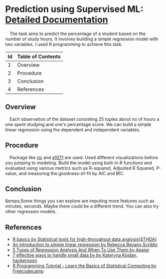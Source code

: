 # Prediction using Supervised ML: [Detailed Documentation][3] 
&emsp;The task aims to predict the percentage of a student based on the number of study hours. It involves building a simple regression model with two variables. I used R programming to achieve this task. 

| Id | Table of Contents                 |
|----|-----------------------------------|
| 1  | Overview                          |
| 2  | Procedure                         |
| 3  | Conclusion                        |
| 4  | References                        |

## Overview
&emsp;Each observation of the dataset consisting 25 tuples about no of hours a one spent studying and one's percentage score. We can build a simple linear regression using the dependent and independent variables. 

## Procedure
&emsp;Package like [rio][1] and [e1071][2] are used. Used different visualizations before you jumping to modeling. Build the model using built-in R functions and evaluated using various metrics such as R-squared, Adjusted R Squared, P-value, and measuring the goodness-of-fit by AIC and BIC.

## Conclusion
&emps;Some things you can explore are imputing more features such as minutes, seconds. Maybe there could be a different trend. You can also try other regression models.

## References
- [R basics by Statistical tools for high-throughput data analysis(STHDA)](http://www.sthda.com/english/wiki/r-basics-quick-and-easy)
- [An introduction to simple linear regression by Rebecca Bevans,Scribbr](https://www.scribbr.com/statistics/simple-linear-regression/)
- [5 Types of Regression Analysis And When To Use Them by Appier](https://www.appier.com/blog/5-types-of-regression-analysis-and-when-to-use-them/)
- [7 effective ways to handle small data by by Kateryna Koidan, hackernoon](https://hackernoon.com/7-effective-ways-to-deal-with-a-small-dataset-2gyl407s)
- [R Programming Tutorial - Learn the Basics of Statistical Computing by Freecodecamp](https://youtu.be/_V8eKsto3Ug)

[1]: https://cran.r-project.org/web/packages/rio/index.html
[2]: https://cran.r-project.org/web/packages/e1071/index.html
[3]: https://rpubs.com/SuhruthYambakam/prediction-using-supervised-ml
